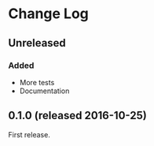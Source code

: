 # Change Log

## Unreleased
### Added

- More tests
- Documentation

## 0.1.0 (released 2016-10-25)

First release.

